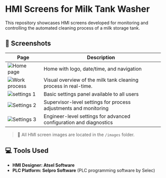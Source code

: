 # HMI Screens for Milk Tank Washer

This repository showcases HMI screens developed for monitoring and controlling the automated cleaning process of a milk storage tank.

## 📸 Screenshots

| Page | Description |
|------|-------------|
| ![Home page](images/login.png) | Home with logo, date/time, and navigation |
| ![Work process](images/main_dashboard.png) | Visual overview of the milk tank cleaning process in real-time. |
| ![settings 1](images/alarm_page.png) |  Basic settings panel available to all users |
| ![Settings 2](images/settings.png) |  Supervisor-level settings for process adjustments and monitoring |
| ![Settings 3](images/status.png) |  Engineer-level settings for advanced configuration and diagnostics |

> 📂 All HMI screen images are located in the `/images` folder.

## 💻 Tools Used
- **HMI Designer: Atsel Software** 
- **PLC Platform: Selpro Software** (PLC programming software by Selec)




